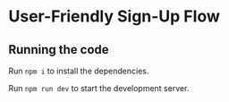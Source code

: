 
  # User-Friendly Sign-Up Flow

  ## Running the code

  Run `npm i` to install the dependencies.

  Run `npm run dev` to start the development server.
  

